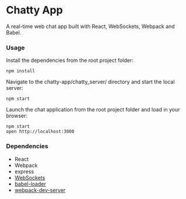 Chatty App
=====================

A real-time web chat app built with React, WebSockets, Webpack and Babel.

### Usage

Install the dependencies from the root project folder:

```
npm install
```

Navigate to the chatty-app/chatty_server/ directory and start the local server:
```
npm start
```

Launch the chat application from the root project folder and load in your browser:
```
npm start
open http://localhost:3000
```

### Dependencies

* React
* Webpack
* express
* [WebSockets](https://github.com/websockets/ws)
* [babel-loader](https://github.com/babel/babel-loader)
* [webpack-dev-server](https://github.com/webpack/webpack-dev-server)
